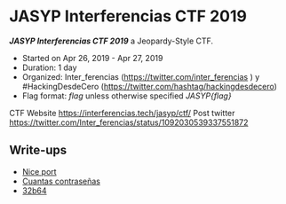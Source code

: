 # JASYP Interferencias CTF 2019

***JASYP Interferencias CTF 2019***  a Jeopardy-Style CTF.
* Started on Apr 26, 2019 - Apr 27, 2019
* Duration: 1 day
* Organized: Inter_ferencias (https://twitter.com/inter_ferencias ) y #HackingDesdeCero (https://twitter.com/hashtag/hackingdesdecero)
* Flag format: *flag* unless otherwise specified *JASYP{flag}*

CTF Website https://interferencias.tech/jasyp/ctf/
Post twitter https://twitter.com/Inter_ferencias/status/1092030539337551872


## Write-ups

* [Nice port](https://github.com/1r0dm480/CTF-Wr1T3uPs/tree/master/JASYPCTF19/forensic/nice_port)
* [Cuantas contraseñas](https://github.com/1r0dm480/CTF-Wr1T3uPs/blob/master/JASYPCTF19/forensic/cuantas_contrase%C3%B1as/)
* [32b64](https://github.com/1r0dm480/CTF-Wr1T3uPs/tree/master/JASYPCTF19/crypto/32b64)
